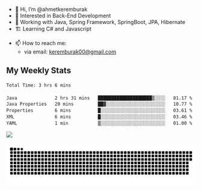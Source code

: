- 👋 Hi, I’m @ahmetkeremburak
- 👀 Interested in Back-End Development
- 🌱 Working with Java, Spring Framework, SpringBoot, JPA, Hibernate
- 🏗️ Learning C# and Javascript
<!---
- :book: Currently reading "[Guin Saga](https://en.wikipedia.org/wiki/Guin_Saga)"
- :tv: Currently playing "[KartRider: Drift](https://store.steampowered.com/app/1184140/KartRider_Drift/)"
--->
- 📫 How to reach me:  
  - via email: keremburak00@gmail.com
<!---
- 💞️ I’m looking to collaborate on ...
--->

<!---
ahmetkeremburak/ahmetkeremburak is a ✨ special ✨ repository because its `README.md` (this file) appears on your GitHub profile.
You can click the Preview link to take a look at your changes.
--->
## My Weekly Stats
<!--START_SECTION:waka-->

```txt
Total Time: 3 hrs 6 mins

Java              2 hrs 31 mins   ████████████████████▒░░░░   81.17 %
Java Properties   20 mins         ██▓░░░░░░░░░░░░░░░░░░░░░░   10.77 %
Properties        6 mins          █░░░░░░░░░░░░░░░░░░░░░░░░   03.61 %
XML               6 mins          █░░░░░░░░░░░░░░░░░░░░░░░░   03.46 %
YAML              1 min           ▒░░░░░░░░░░░░░░░░░░░░░░░░   01.00 %
```

<!--END_SECTION:waka-->


![](https://komarev.com/ghpvc/?username=ahmetkeremburak&color=green&style=flat&label=Visitors)


<a href="https://github.com/ahmetkeremburak"><img src="contributions.svg"></a>

